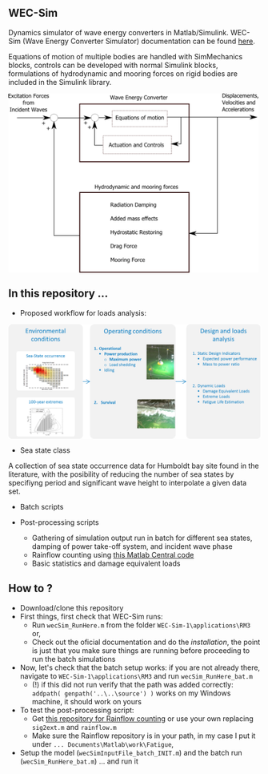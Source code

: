 ## WEC-Sim
Dynamics simulator of wave energy converters in Matlab/Simulink. WEC-Sim (Wave Energy Converter Simulator) documentation can be found [here](http://wec-sim.github.io/WEC-Sim).

Equations of motion of multiple bodies are handled with SimMechanics blocks, controls can be developed with normal Simulink blocks, formulations of hydrodynamic and mooring forces on rigid bodies are included in the Simulink library. 

<a href="https://raw.githubusercontent.com/brauliobarahona/WEC-Sim-1/master/wecsim_smaller.png"><img src="https://raw.githubusercontent.com/brauliobarahona/WEC-Sim-1/master/wecsim_smaller.png" align="center" width="500"></a>


## In this repository ...
+ Proposed workflow for loads analysis:

<a href='https://raw.githubusercontent.com/brauliobarahona/WEC-Sim-1/master/loads_analysis_workflow.png'><img src="https://raw.githubusercontent.com/brauliobarahona/WEC-Sim-1/master/loads_analysis_workflow.png" align="center" width="550"></a>

+ Sea state class

A collection of sea state occurrence data for Humboldt bay site found in the literature, with the posibility of reducing the number of sea states by specifiyng period and significant wave height to interpolate a given data set.

+ Batch scripts
  
+ Post-processing scripts
  + Gathering of simulation output run in batch for different sea states, damping of power take-off system, and incident wave phase
  + Rainflow counting using [this Matlab Central code](http://www.mathworks.com/matlabcentral/fileexchange/3026-rainflow-counting-algorithm)
  + Basic statistics and damage equivalent loads

## How to ?
+ Download/clone this repository
+ First things, first check that WEC-Sim runs:
  + Run `wecSim_RunHere.m` from the folder `WEC-Sim-1\applications\RM3` or, 
  + Check out the oficial documentation and do the *installation*, the point is just that you make sure things are running before proceeding to run the batch simulations
+ Now, let's check that the batch setup works: if you are not already there, navigate to `WEC-Sim-1\applications\RM3` and run `wecSim_RunHere_bat.m`
  + (!) if this did not run verify that the path was added correctly: `addpath( genpath('..\..\source') )` works on my Windows machine, it should work on yours
+ To test the post-processing script:
  + Get [this repository for Rainflow counting](http://www.mathworks.com/matlabcentral/fileexchange/3026-rainflow-counting-algorithm) or use your own replacing `sig2ext.m` and `rainflow.m`
  + Make sure the Rainflow repository is in your path, in my case I put it under `... Documents\Matlab\work\Fatigue`, 
+ Setup the model (`wecSimInputFile_batch_INIT.m`) and the batch run (`wecSim_RunHere_bat.m`) ... and run it


  
  
